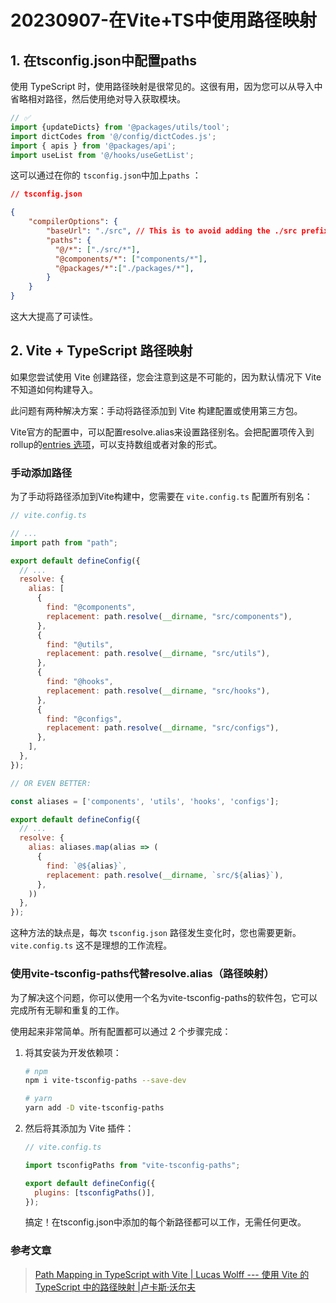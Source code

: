 # 20230907-在Vite+TS中使用路径映射

## 1. 在tsconfig.json中配置paths

使用 TypeScript 时，使用路径映射是很常见的。这很有用，因为您可以从导入中省略相对路径，然后使用绝对导入获取模块。

```js
// ✅
import {updateDicts} from '@packages/utils/tool'; 
import dictCodes from '@/config/dictCodes.js'; 
import { apis } from '@packages/api';
import useList from '@/hooks/useGetList';
```

这可以通过在你的 `tsconfig.json`中加上`paths` ：

```json
// tsconfig.json

{
    "compilerOptions": {
        "baseUrl": "./src", // This is to avoid adding the ./src prefix to each path below.
        "paths": {
          "@/*": ["./src/*"],
          "@components/*": ["components/*"],
          "@packages/*":["./packages/*"],
        }
    }
}
```

这大大提高了可读性。

## 2. Vite + TypeScript 路径映射

如果您尝试使用 Vite 创建路径，您会注意到这是不可能的，因为默认情况下 Vite 不知道如何构建导入。

此问题有两种解决方案：手动将路径添加到 Vite 构建配置或使用第三方包。

Vite官方的配置中，可以配置resolve.alias来设置路径别名。会把配置项传入到rollup的[entries 选项](https://github.com/rollup/plugins/tree/master/packages/alias#entries)，可以支持数组或者对象的形式。

### 手动添加路径

为了手动将路径添加到Vite构建中，您需要在 `vite.config.ts` 配置所有别名：

```js
// vite.config.ts

// ...
import path from "path";

export default defineConfig({
  // ...
  resolve: {
    alias: [
      {
        find: "@components",
        replacement: path.resolve(__dirname, "src/components"),
      },
      {
        find: "@utils",
        replacement: path.resolve(__dirname, "src/utils"),
      },
      {
        find: "@hooks",
        replacement: path.resolve(__dirname, "src/hooks"),
      },
      {
        find: "@configs",
        replacement: path.resolve(__dirname, "src/configs"),
      },
    ],
  },
});

// OR EVEN BETTER:

const aliases = ['components', 'utils', 'hooks', 'configs'];

export default defineConfig({
  // ...
  resolve: {
    alias: aliases.map(alias => (
      {
        find: `@${alias}`,
        replacement: path.resolve(__dirname, `src/${alias}`),
      },
    ))
  },
});
```

这种方法的缺点是，每次 `tsconfig.json` 路径发生变化时，您也需要更新。 `vite.config.ts` 这不是理想的工作流程。

### 使用vite-tsconfig-paths代替resolve.alias（路径映射）

为了解决这个问题，你可以使用一个名为vite-tsconfig-paths的软件包，它可以完成所有无聊和重复的工作。

使用起来非常简单。所有配置都可以通过 2 个步骤完成：

1. 将其安装为开发依赖项：

   ```bash
   # npm
   npm i vite-tsconfig-paths --save-dev
   
   # yarn
   yarn add -D vite-tsconfig-paths
   ```

   

2. 然后将其添加为 Vite 插件：

   ```js
   // vite.config.ts
   
   import tsconfigPaths from "vite-tsconfig-paths";
   
   export default defineConfig({
     plugins: [tsconfigPaths()],
   });
   ```

   搞定！在tsconfig.json中添加的每个新路径都可以工作，无需任何更改。

### 参考文章

> [Path Mapping in TypeScript with Vite | Lucas Wolff --- 使用 Vite 的 TypeScript 中的路径映射 |卢卡斯·沃尔夫](https://www.wolff.fun/path-mapping-typescript-vite/)